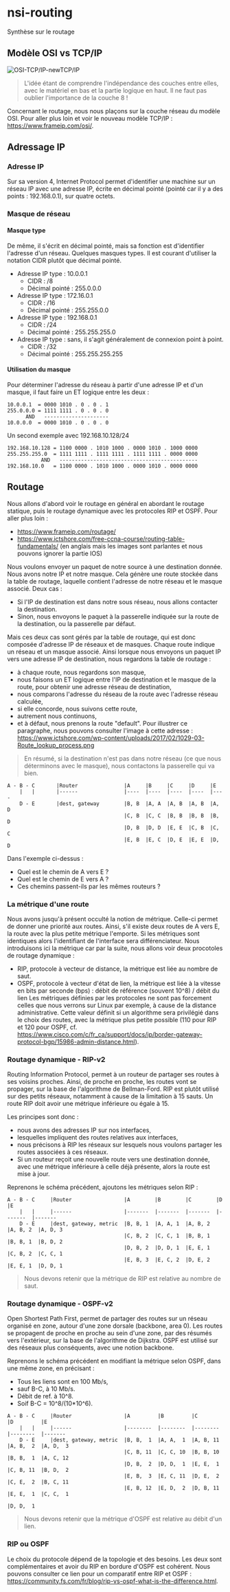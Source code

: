 # nsi-routing
Synthèse sur le routage

## Modèle OSI vs TCP/IP
![OSI-TCP/IP-newTCP/IP](https://irp.nain-t.net/lib/exe/fetch.php/routage:modeles.gif)
> L'idée étant de comprendre l'indépendance des couches entre elles, avec le matériel en bas et la partie logique en haut.
> Il ne faut pas oublier l'importance de la couche 8 !

Concernant le routage, nous nous plaçons sur la couche réseau du modèle OSI.
Pour aller plus loin et voir le nouveau modèle TCP/IP : https://www.frameip.com/osi/.

## Adressage IP
### Adresse IP
Sur sa version 4, Internet Protocol permet d'identifier une machine sur un réseau IP avec une adresse IP, écrite en décimal pointé (pointé car il y a des points : 192.168.0.1), sur quatre octets.

### Masque de réseau
#### Masque type
De même, il s'écrit en décimal pointé, mais sa fonction est d'identifier l'adresse d'un réseau.
Quelques masques types. Il est courant d'utiliser la notation CIDR plutôt que décimal pointé.
* Adresse IP type : 10.0.0.1
    * CIDR : /8
    * Décimal pointé : 255.0.0.0
* Adresse IP type : 172.16.0.1
    * CIDR : /16
    * Décimal pointé : 255.255.0.0
* Adresse IP type : 192.168.0.1
    * CIDR : /24
    * Décimal pointé : 255.255.255.0
* Adresse IP type : sans, il s'agit généralement de connexion point à point.
    * CIDR : /32
    * Décimal pointé : 255.255.255.255

#### Utilisation du masque
Pour déterminer l'adresse du réseau à partir d'une adresse IP et d'un masque, il faut faire un ET logique entre les deux :
```
10.0.0.1  = 0000 1010 . 0 . 0 . 1
255.0.0.0 = 1111 1111 . 0 . 0 . 0
      AND   ---------------------
10.0.0.0  = 0000 1010 . 0 . 0 . 0
```

Un second exemple avec 192.168.10.128/24
```
192.168.10.128 = 1100 0000 . 1010 1000 . 0000 1010 . 1000 0000
255.255.255.0  = 1111 1111 . 1111 1111 . 1111 1111 . 0000 0000
           AND   ---------------------------------------------
192.168.10.0   = 1100 0000 . 1010 1000 . 0000 1010 . 0000 0000
```

## Routage
Nous allons d'abord voir le routage en général en abordant le routage statique, puis le routage dynamique avec les protocoles RIP et OSPF.
Pour aller plus loin :
- https://www.frameip.com/routage/
- https://www.ictshore.com/free-ccna-course/routing-table-fundamentals/ (en anglais mais les images sont parlantes et nous pouvons ignorer la partie IOS)

Nous voulons envoyer un paquet de notre source à une destination donnée. Nous avons notre IP et notre masque. Cela génère une route stockée dans la table de routage, laquelle contient l'adresse de notre réseau et le masque associé.
Deux cas :
- Si l'IP de destination est dans notre sous réseau, nous allons contacter la destination.
- Sinon, nous envoyons le paquet à la passerelle indiquée sur la route de la destination, ou la passerelle par défaut.

Mais ces deux cas sont gérés par la table de routage, qui est donc composée d'adresse IP de réseaux et de masques. Chaque route indique un réseau et un masque associé. Ainsi lorsque nous envoyons un paquet IP vers une adresse IP de destination, nous regardons la table de routage :
* à chaque route, nous regardons son masque,
* nous faisons un ET logique entre l'IP de destination et le masque de la route, pour obtenir une adresse réseau de destination,
* nous comparons l'adresse du réseau de la route avec l'adresse réseau calculée,
* si elle concorde, nous suivons cette route,
* autrement nous continuons,
* et à défaut, nous prenons la route "default".
Pour illustrer ce paragraphe, nous pouvons consulter l'image à cette adresse : https://www.ictshore.com/wp-content/uploads/2017/02/1029-03-Route_lookup_process.png

> En résumé, si la destination n'est pas dans notre réseau (ce que nous déterminons avec le masque), nous contactons la passerelle qui va bien.

```
A - B - C       |Router               |A     |B     |C     |D     |E
    |   |       |------               |----  |----  |----  |----  |----
    D - E       |dest, gateway        |B, B  |A, A  |A, B  |A, B  |A, D
                                      |C, B  |C, C  |B, B  |B, B  |B, D
                                      |D, B  |D, D  |E, E  |C, B  |C, C
                                      |E, B  |E, C  |D, E  |E, E  |D, D
```
Dans l'exemple ci-dessus :
* Quel est le chemin de A vers E ?
* Quel est le chemin de E vers A ?
* Ces chemins passent-ils par les mêmes routeurs ?

### La métrique d'une route
Nous avons jusqu'à présent occulté la notion de métrique. Celle-ci permet de donner une priorité aux routes. Ainsi, s'il existe deux routes de A vers E, la route avec la plus petite métrique l'emporte. Si les métriques sont identiques alors l'identifiant de l'interface sera différenciateur.
Nous introduisons ici la métrique car par la suite, nous allons voir deux procotoles de routage dynamique :
- RIP, protocole à vecteur de distance, la métrique est liée au nombre de saut.
- OSPF, protocole à vecteur d'état de lien, la métrique est liée à la vitesse en bits par seconde (bps) : débit de référence (souvent 10^8) / débit du lien
Les métriques définies par les protocoles ne sont pas forcement celles que nous verrons sur Linux par exemple, à cause de la distance administrative. Cette valeur définit si un algorithme sera privilégié dans le choix des routes, avec la métrique plus petite possible (110 pour RIP et 120 pour OSPF, cf. https://www.cisco.com/c/fr_ca/support/docs/ip/border-gateway-protocol-bgp/15986-admin-distance.html).

### Routage dynamique - RIP-v2
Routing Information Protocol, permet à un routeur de partager ses routes à ses voisins proches. Ainsi, de proche en proche, les routes vont se propager, sur la base de l'algorithme de Bellman-Ford.
RIP est plutôt utilisé sur des petits réseaux, notamment à cause de la limitation à 15 sauts. Un route RIP doit avoir une métrique inférieure ou égale à 15.

Les principes sont donc :
- nous avons des adresses IP sur nos interfaces,
- lesquelles impliquent des routes relatives aux interfaces,
- nous précisons à RIP les réseaux sur lesquels nous voulons partager les routes associées à ces réseaux.
- Si un routeur reçoit une nouvelle route vers une destination donnée, avec une métrique inférieure à celle déjà présente, alors la route est mise à jour.

Reprenons le schéma précédent, ajoutons les métriques selon RIP :
```
A - B - C     |Router                 |A        |B        |C        |D        |E
    |   |     |------                 |-------  |-------  |-------  |-------  |-------
    D - E     |dest, gateway, metric  |B, B, 1  |A, A, 1  |A, B, 2  |A, B, 2  |A, D, 3
                                      |C, B, 2  |C, C, 1  |B, B, 1  |B, B, 1  |B, D, 2
                                      |D, B, 2  |D, D, 1  |E, E, 1  |C, B, 2  |C, C, 1
                                      |E, B, 3  |E, C, 2  |D, E, 2  |E, E, 1  |D, D, 1
```
> Nous devons retenir que la métrique de RIP est relative au nombre de saut.

### Routage dynamique - OSPF-v2
Open Shortest Path First, permet de partager des routes sur un réseau organisé en zone, autour d'une zone dorsale (backbone, area 0). Les routes se propagent de proche en proche au sein d'une zone, par des résumés vers l'extérieur, sur la base de l'algorithme de Dijkstra.
OSPF est utilisé sur des réseaux plus conséquents, avec une notion backbone.

Reprenons le schéma précédent en modifiant la métrique selon OSPF, dans une même zone, en précisant :
- Tous les liens sont en 100 Mb/s,
- sauf B-C, à 10 Mb/s.
- Débit de ref. à 10^8.
- Soif B-C = 10^8/(10*10^6).
```
A - B - C     |Router                 |A         |B         |C         |D         |E
    |   |     |------                 |--------  |--------  |--------  |--------  |-------
    D - E     |dest, gateway, metric  |B, B,  1  |A, A,  1  |A, B, 11  |A, B,  2  |A, D,  3
                                      |C, B, 11  |C, C, 10  |B, B, 10  |B, B,  1  |A, C, 12
                                      |D, B,  2  |D, D,  1  |E, E,  1  |C, B, 11  |B, D,  2
                                      |E, B,  3  |E, C, 11  |D, E,  2  |C, E,  2  |B, C, 11
                                      |E, B, 12  |E, D,  2  |D, B, 11  |E, E,  1  |C, C,  1
                                                                                  |D, D,  1
```
> Nous devons retenir que la métrique d'OSPF est relative au débit d'un lien.

### RIP ou OSPF
Le choix du protocole dépend de la topologie et des besoins. Les deux sont complémentaires et avoir du RIP en bordure d'OSPF est cohérent.
Nous pouvons consulter ce lien pour un comparatif entre RIP et OSPF : https://community.fs.com/fr/blog/rip-vs-ospf-what-is-the-difference.html.
